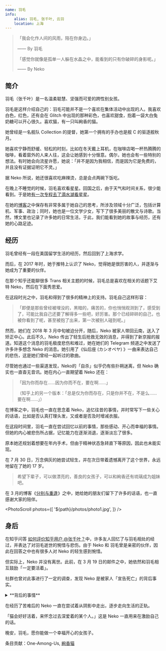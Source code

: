 ```yaml
---
name: 羽毛
info:
    alias: 羽毛, 张千叶, 云羽
    location: 上海
---
```


> 「我会化作人间的风雨，陪在你身边。」
>
> —— By 羽毛
>
> 「感觉你就像是孤单一人躲在水晶之中，能看到的只有你破碎的身影呢。」
>
> —— By Neko

## 简介

羽毛（张千叶）是一名温柔聪慧、坚强而可爱的跨性别女孩。

羽毛是这样介绍自己的：羽毛可能并不是一个喜欢在集体活动中出现的人。我喜欢白色，红色，还有会在 Glitch 中出现的那种彩色，也喜欢甜食，抱着一袋大白兔奶糖可以开心很久。喜欢猫，有一只叫絢香的猫。

她曾经是一名舰队 Collection 的提督，她第一个拥有的手办也是舰 C 的驱逐舰秋月。

她喜欢宁静而舒缓、轻松的时刻，比如在冬天戴上耳机，在咖啡店喝一杯热腾腾的咖啡，看着窗外的人来人往，这会让她感到十分惬意。偶尔，她也会有一些特别的想法。有时她会向流星许愿，她说：「并不是因为我相信，而是因为它是免费的，并且没有证据证明它不灵。」

据 Neko 所说，她还很喜欢吃麻辣烫，总是会点两碗下饭吃。

在晚上不睡觉的时候，羽毛喜欢看星星。回国之后，由于天气和时间关系，很少能看到。于是她[有一次专程去了滴水湖看星星](https://web.archive.org/web/20210517104313/https://oao.moe/archives/834/)。

在她的[博客](https://web.archive.org/web/20210420170241/https://oao.moe/archives/)之中保存有非常多属于她自己的思考，所涉及领域十分广泛，包括计算机、军事、政治；同时，她也是一位文学少女，写下了很多美丽的散文与诗歌。当然，博文里也记录了许多她的日常生活，于此，我们能看到她的故事与经历，还有她的心路足迹。

## 经历

羽毛曾经有一段在美国留学生活的经历，然后回到了上海求学。

而后，在 2017 年时，她于推特上认识了 Neko，觉得她是很厉害的人，并逐渐与她成为了重要的伙伴。

在那个知乎还能聊很多 Trans 相关主题的时候，羽毛总是喜欢在相关的话题下艾特 Neko，然后在下面秀恩爱。

在这段时光之中，羽毛和得到了很多的精神上的支持。羽毛自己这样形容：

>「即便是那些曾经被埋没的，黑暗的，痛苦的，你也悄悄观测到了，感受到了，可能比我自己还要了解得多一些吧，好厉害。那个已经碎碎的自己，也被你看到了呢，甚至被抱了出来，第一次被别人碰到呢。」

然而，她们在 2018 年 3 月中旬被迫分开，随后，Neko 被家人带回云南，送入了矫正中心。此后不久，Neko 传出了轻生后抢救无效的消息，并得到了新京报的报道。知道这个消息的羽毛极度悲伤和难过，她在她们的 Telegram 频道之中发送了许多许多想念 Neko 的消息。她引用了《仙后座 (カシオペヤ) 》一曲来表达自己的悲伤，这是她们曾经一起听过的歌曲。

尽管她也通过一些渠道发现，Neko的「自杀」似乎仍有些扑朔迷离，但 Neko 确实也一直杳无音讯。她在内心一直期望着 Neko 还在：

> 「因为你而存在……因为你而不在，要在啊……」
>
> （知乎上的另一个版本：「总是仅为你而存在，只是你并不在，不是么……要在啊……」）

在博客之中，羽毛也一直在思念着 Neko，追忆往昔的事情，并时常写下一些关心的话语，比如是否认真打理头发，又或者是否及时增减衣服。

在这段时间里，羽毛一直在尝试回忆以前的事情，那些感动、开心而幸福的事情。但她的内心被悲伤所占据，记忆能力在逐渐消退，逐渐淡忘了很多。

原本她还规划着想要在年内手术，但由于精神状态急转直下等原因，因此也未能实现。

在 7 月 30 日，万念俱灰的她尝试轻生，并在次日带着遗憾离开了这个世界，永远地留在了她的 17 岁。

> 希望下辈子，可以做漂亮的，善良的女孩子，可以和絢香还有琉璃成为姐妹吧。

在 3 月的博客《[分别与重逢](https://web.archive.org/web/20210517104118/https://oao.moe/archives/948/)》之中，她给她的朋友们留下了许多的话语，也一直感谢大家的陪伴。

<PhotoScroll photos={[
    '${path}/photos/photo1.jpg',
]} />

## 身后

在知乎问答 [如何评价知乎用户 @张千叶？](https://www.zhihu.com/question/284818437)中，许多友人回忆了与羽毛相处的经过，并表达了对羽毛逝世的惋惜与悲伤。由于 Neko 和 羽毛曾是亲密的伙伴，因此在回答之中也有很多人对 Neko 的轻生感到惋惜。

但实际上，Neko 并没有离世。此前，在 3 月 19 日的邮件之中，她依然和羽毛相互鼓励「一定要活着」。

社群也曾对此事进行了一定的调查，发现 Neko 是被家人「宣告死亡」的背后事实。

<details>
<summary>**背后的事情**</summary>
在这段时间里，Neko 一直想着要去寻找羽毛，于是在院外与家人吃饭的间隙尝试和羽毛联系，并说服了当值医生给自己开具出院证明。此举激怒了其家人。此后，家人索性假借送她去长水机场之名，将其开车送至昆明安宁市好孩子学校（以下简称「好孩子」）此后，Neko 被关入了 308 房间，也可以理解成小黑屋一样的存在。

在从308房间出来之后数日，由于 Neko 掌握着不错的计算机技术，加上此时宣传部门较为信任她，于是他们找到了 Neko，要求其帮助他们修理网络系统。Neko 在修复网络系统后迅速给羽毛发送了邮件。

随后，外界开始了对Neko父母的言论轰炸，《新京报》的记者也找到了好孩子，询问Neko的下落。

但是，Neko 的父母随后作出了惊人的决定，和其他人说已经把 Neko 从机构中带出，随后将 Neko 的户籍注销，并用哭腔在《新京报》的采访中对外界宣称 Neko 已于 3 月 24 日凌晨自杀。

在这之后，Neko 继续被关在好孩子中，并在 10 月得知了羽毛出事的情况，并几近崩溃。

尽管如此，Neko 仍旧践行了「一定要活着」的话语，她没有自暴自弃，而是想办法平静下来，并坚持记录下了一些日记，也培养了一些兴趣爱好。她尝试寻找一些能够解决困境的方法把自己的注意力转移开。在好孩子的后半段时光里，她身边的人帮助了她很多，有朋友在身边陪她，又或者是人从外边送东西进来。有时，一些对她好的那些教官会带她去玩，或者是给她买东西，这能让她开心一些。

2019 年 9 月 1 日，Neko 离开了好孩子学校，在一段时间后开始了新的生活。

> 谨以此纪念过去两年里所遭受的一切困难和苦难
>
> 2018 年 3 月 16 日 晚间 22:31
>
> 2020 年 3 月 16 日 晚间 22:31
>
> 谢谢大家在那段时间里所付出的一切
>
> 也是为了纪念 2018 年 3 月 14 日和你们分开后的一切
> 
> 还有 2018 年 7 月 31 日的你。
>
> 谢谢你们。
>
> Neko, 于 Telegram
</details>

在经历了苦难后的 Neko 一直在尝试着从阴影中走出，逐步走向生活的正轨。

「猫会好好活着，来怀念过去深爱着的某个人。」这是 Neko 一直用来在激励自己的话。

晚安，羽毛，愿你能做一个幸福开心的女孩子。

条目贡献：One-Among-Us, [絢香猫](https://twitter.com/ayakaneko)
